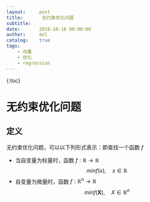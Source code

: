 ```yaml
---
layout:     post
title:       无约束优化问题
subtitle:   
date:       2018-10-16 00:00:00
author:     mzl
catalog:    true
tags:
    - 向量
    - 优化
    - regression
---
```


{:toc}

#  无约束优化问题
## 定义

无约束优化问题，可以以下列形式表示：即查找一个函数 $f$

- 当自变量为标量时，函数 $f: \mathbb{R} \rightarrow \mathbb{R}$
$$
min f(x), \quad x \in \mathbb{R}
$$
- 自变量为微量时，函数 $f: \mathbb{R}^n \rightarrow \mathbb{R}$
$$
min f(\boldsymbol{X}), \quad X \in \mathbb{R}^n
$$
